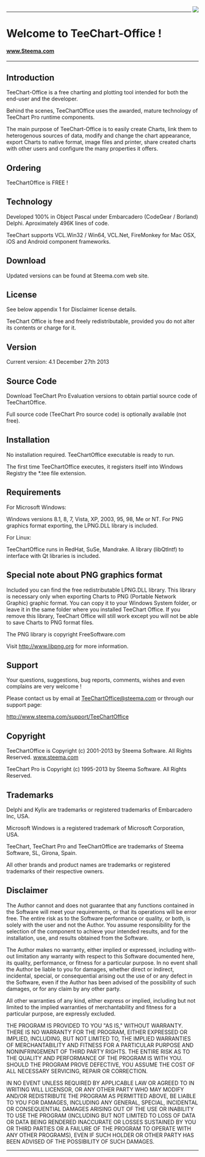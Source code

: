 <a href="https://www.steema.com/product/vcl">
<img align="right" src="http://www.teechart.net/img/logos/teechart_vcl.png">
</a>

*********************************

 Welcome to TeeChart-Office !
 ============================
#### www.Steema.com

*********************************


Introduction
-------------

TeeChart-Office is a free charting and plotting tool
intended for both the end-user and the developer.

Behind the scenes, TeeChartOffice uses the awarded,
mature technology of TeeChart Pro runtime components.

The main purpose of TeeChart-Office is to easily
create Charts, link them to heterogenous sources of data,
modify and change the chart appearance, export Charts
to native format, image files and printer, share created
charts with other users and configure the many properties
it offers.


Ordering
---------

TeeChartOffice is FREE !


Technology
-----------

Developed 100% in Object Pascal under Embarcadero (CodeGear / Borland) Delphi.
Aproximately 496K lines of code.

TeeChart supports VCL.Win32 / Win64, VCL.Net, FireMonkey for Mac OSX,
iOS and Android component frameworks.

Download
---------

Updated versions can be found at Steema.com web site.

License
---------------

See below appendix 1 for Disclaimer license details.

TeeChart Office is free and freely redistributable,
provided you do not alter its contents or charge for it.

Version
---------------

Current version:
4.1 December 27th 2013


Source Code
------------

Download TeeChart Pro Evaluation versions to
obtain partial source code of TeeChartOffice.

Full source code (TeeChart Pro source code) is
optionally available (not free).

Installation
-------------

No installation required.
TeeChartOffice executable is ready to run.

The first time TeeChartOffice executes, it registers
itself into Windows Registry the *.tee file extension.

Requirements
-------------

For Microsoft Windows:

Windows versions 8.1, 8, 7, Vista, XP, 2003, 95, 98, Me or NT.
For PNG graphics format exporting, the LPNG.DLL library is included.

For Linux:

TeeChartOffice runs in RedHat, SuSe, Mandrake.
A library (libQtIntf) to interface with Qt libraries is included.


Special note about PNG graphics format
--------------------------------------

Included you can find the free redistributable
LPNG.DLL library.
This library is necessary only when exporting Charts
to PNG (Portable Network Graphic) graphic format.
You can copy it to your Windows System folder, or
leave it in the same folder where you installed
TeeChart Office. If you remove this library, TeeChart
Office will still work except you will not be able
to save Charts to PNG format files.

The PNG library is copyright FreeSoftware.com

Visit http://www.libpng.org for more information.


Support
--------

Your questions, suggestions, bug reports, comments, wishes
and even complains are very welcome !

Please contact us by email at TeeChartOffice@steema.com or
through our support page:

http://www.steema.com/support/TeeChartOffice


Copyright
----------

TeeChartOffice is Copyright (c) 2001-2013 by Steema Software.
All Rights Reserved.
www.steema.com

TeeChart Pro is Copyright (c) 1995-2013 by Steema Software.
All Rights Reserved.


Trademarks
-----------

Delphi and Kylix are trademarks or registered trademarks
of Embarcadero Inc, USA.

Microsoft Windows is a registered trademark of
Microsoft Corporation, USA.

TeeChart, TeeChart Pro and TeeChartOffice are trademarks
of Steema Software, SL, Girona, Spain.

All other brands and product names are trademarks or
registered trademarks of their respective owners.


Disclaimer
-----------

The Author cannot and does not guarantee that any functions contained
in the Software will meet your requirements, or that its operations
will be error free.  The entire risk as to the Software performance
or quality, or both, is solely with the user and not the Author.
You assume responsibility for the selection of the component to
achieve your intended results, and for the installation, use, and
results obtained from the Software.

The Author makes no warranty, either implied or expressed, including
with-out limitation any warranty with respect to this Software
documented here, its quality, performance, or fitness for a
particular purpose. In no event shall the Author be liable to you
for damages, whether direct or indirect, incidental, special, or
consequential arising out the use of or any defect in the Software,
even if the Author has been advised of the possibility of such
damages, or for any claim by any other party.

All other warranties of any kind, either express or implied,
including but not limited to the implied warranties of
merchantability and fitness for a particular purpose, are expressly
excluded.

THE PROGRAM IS PROVIDED TO YOU "AS IS," WITHOUT WARRANTY.
THERE IS NO WARRANTY FOR THE PROGRAM, EITHER EXPRESSED OR IMPLIED,
INCLUDING, BUT NOT LIMITED TO, THE IMPLIED WARRANTIES OF
MERCHANTABILITY AND FITNESS FOR A PARTICULAR PURPOSE AND
NONINFRINGEMENT OF THIRD PARTY RIGHTS.
THE ENTIRE RISK AS TO THE QUALITY AND PERFORMANCE OF THE PROGRAM 
IS WITH YOU. 
SHOULD THE PROGRAM PROVE DEFECTIVE, YOU ASSUME THE COST OF ALL 
NECESSARY SERVICING, REPAIR OR CORRECTION. 

IN NO EVENT UNLESS REQUIRED BY APPLICABLE LAW OR AGREED TO 
IN WRITING WILL LICENSOR, OR ANY OTHER PARTY WHO MAY MODIFY 
AND/OR REDISTRIBUTE THE PROGRAM AS PERMITTED ABOVE, BE LIABLE TO 
YOU FOR DAMAGES, INCLUDING ANY GENERAL, SPECIAL, INCIDENTAL OR 
CONSEQUENTIAL DAMAGES ARISING OUT OF THE USE OR INABILITY TO 
USE THE PROGRAM (INCLUDING BUT NOT LIMITED TO LOSS OF DATA OR 
DATA BEING RENDERED INACCURATE OR LOSSES SUSTAINED BY YOU OR 
THIRD PARTIES OR A FAILURE OF THE PROGRAM TO OPERATE WITH ANY 
OTHER PROGRAMS), EVEN IF SUCH HOLDER OR OTHER PARTY HAS BEEN 
ADVISED OF THE POSSIBILITY OF SUCH DAMAGES. 

************************************************************

